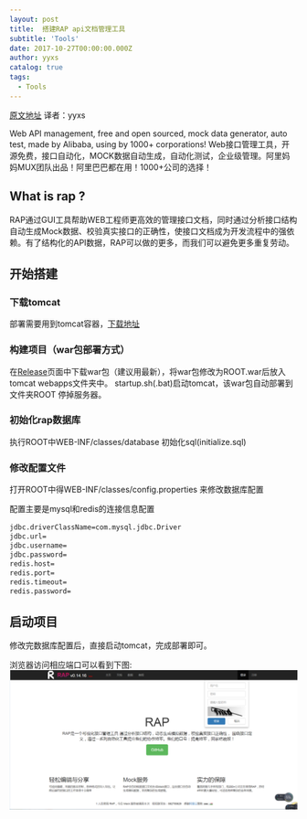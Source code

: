 ```yaml
---
layout: post
title:  搭建RAP api文档管理工具
subtitle: 'Tools'
date: 2017-10-27T00:00:00.000Z
author: yyxs
catalog: true
tags:
  - Tools
---
```


[原文地址](https://github.com/thx/RAP "RAP api文档管理工具") 译者：yyxs

Web API management, free and open sourced, mock data generator, auto test, made by Alibaba, using by 1000+ corporations! Web接口管理工具，开源免费，接口自动化，MOCK数据自动生成，自动化测试，企业级管理。阿里妈妈MUX团队出品！阿里巴巴都在用！1000+公司的选择！

## What is rap ?

RAP通过GUI工具帮助WEB工程师更高效的管理接口文档，同时通过分析接口结构自动生成Mock数据、校验真实接口的正确性，使接口文档成为开发流程中的强依赖。有了结构化的API数据，RAP可以做的更多，而我们可以避免更多重复劳动。

## 开始搭建

### 下载tomcat

部署需要用到tomcat容器，[下载地址](https://tomcat.apache.org/download-70.cgi)

### 构建项目（war包部署方式）

在[Release](https://github.com/thx/RAP/releases)页面中下载war包（建议用最新），将war包修改为ROOT.war后放入tomcat webapps文件夹中。 startup.sh(.bat)启动tomcat，该war包自动部署到文件夹ROOT 停掉服务器。

### 初始化rap数据库

执行ROOT中WEB-INF/classes/database 初始化sql(initialize.sql)

### 修改配置文件

打开ROOT中得WEB-INF/classes/config.properties 来修改数据库配置

配置主要是mysql和redis的连接信息配置

```properties
jdbc.driverClassName=com.mysql.jdbc.Driver
jdbc.url=
jdbc.username=
jdbc.password=
redis.host=
redis.port=
redis.timeout=
redis.password=
```
## 启动项目

修改完数据库配置后，直接启动tomcat，完成部署即可。

浏览器访问相应端口可以看到下图:
![avatar](/img/rap-index.png)


